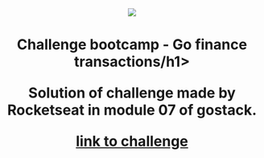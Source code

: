 <div align="center">
  <img src="https://user-images.githubusercontent.com/39541807/81132560-3a20a000-8f25-11ea-8179-4f4540936787.png">
<div>
<h1 align="center"> Challenge bootcamp - Go finance transactions/h1>

<p align="center">Solution of challenge made by Rocketseat in module 07 of gostack.</p>

<a href="https://github.com/Rocketseat/bootcamp-gostack-desafios/tree/master/desafio-conceitos-react-native"> link to challenge<a>
